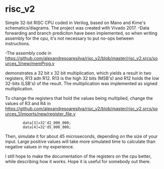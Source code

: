 # risc_v2
Simple 32-bit RISC CPU coded in Verilog, based on Mano and Kime's schematics/diagrams. The project was created with Vivado 2017.
-Data forwarding and branch prediciton have been implemented, so when writing assembly for the cpu, it's not necessary to put no-ops between instructions.

-The assembly code in 
        https://github.com/alexandresoaresilva/risc_v2/blob/master/risc_v2.srcs/sources_1/new/memProg.v
        
demonstrates a 32 bit x 32 bit multiplication, which yields a result in two registers, R13  adn R12. R13 is the high 32 bits (MSB's) and R12 holds the low 32-bits (LSB's) of the result. The multiplication was implemented as signed multiplication.

To change the registers that hold the values being multiplied, change the values of R3 and R4 in
        https://github.com/alexandresoaresilva/risc_v2/blob/master/risc_v2.srcs/sources_1/imports/new/register_file.v
        
            data[3]=32'd2_000_000;
            data[4]=32'd5_000_000;  
            
  Then, simulate it for about 45 microseconds, depending on the size of your input. Large positive values will take more simulated time to calculate than negative values in my experience.
  
 I still hope to make the documentation of the registers on the cpu better, while describing how it works. Hope it is useful for somebody out there.
